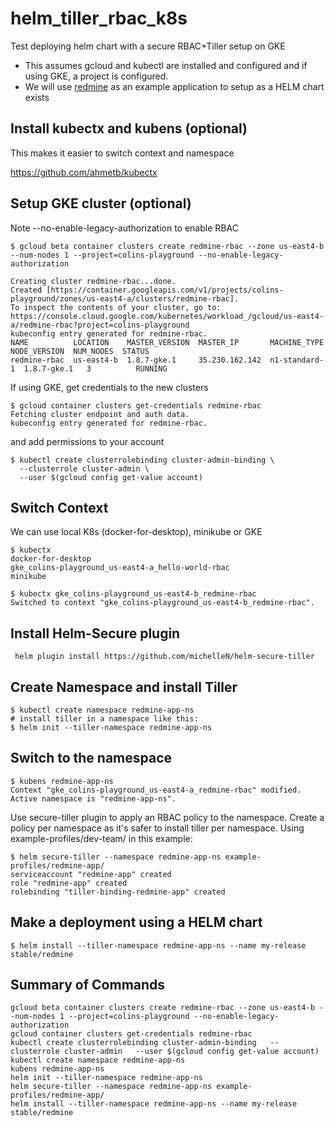 # helm_tiller_rbac_k8s
Test deploying helm chart with a secure RBAC+Tiller setup on GKE

* This assumes gcloud and kubectl are installed and configured and if using GKE, a project is configured.
* We will use [redmine](https://github.com/kubernetes/charts/tree/master/stable/redmine) as an example application to setup as a HELM chart exists

## Install kubectx and kubens (optional)
This makes it easier to switch context and namespace

https://github.com/ahmetb/kubectx

## Setup GKE cluster (optional)
Note --no-enable-legacy-authorization to enable RBAC

```console
$ gcloud beta container clusters create redmine-rbac --zone us-east4-b --num-nodes 1 --project=colins-playground --no-enable-legacy-authorization

Creating cluster redmine-rbac...done.
Created [https://container.googleapis.com/v1/projects/colins-playground/zones/us-east4-a/clusters/redmine-rbac].
To inspect the contents of your cluster, go to: https://console.cloud.google.com/kubernetes/workload_/gcloud/us-east4-a/redmine-rbac?project=colins-playground
kubeconfig entry generated for redmine-rbac.
NAME          LOCATION    MASTER_VERSION  MASTER_IP       MACHINE_TYPE   NODE_VERSION  NUM_NODES  STATUS
redmine-rbac  us-east4-b  1.8.7-gke.1     35.230.162.142  n1-standard-1  1.8.7-gke.1   3          RUNNING

```

If using GKE, get credentials to the new clusters
```console
$ gcloud container clusters get-credentials redmine-rbac
Fetching cluster endpoint and auth data.
kubeconfig entry generated for redmine-rbac.
```

and add permissions to your account
```console
$ kubectl create clusterrolebinding cluster-admin-binding \
  --clusterrole cluster-admin \
  --user $(gcloud config get-value account)
```

## Switch Context
We can use local K8s (docker-for-desktop), minikube or GKE
```console
$ kubectx
docker-for-desktop
gke_colins-playground_us-east4-a_hello-world-rbac
minikube

$ kubectx gke_colins-playground_us-east4-b_redmine-rbac
Switched to context "gke_colins-playground_us-east4-b_redmine-rbac".
```
## Install Helm-Secure plugin

```console
 helm plugin install https://github.com/michelleN/helm-secure-tiller
 ```

## Create Namespace and install Tiller  
```console
$ kubectl create namespace redmine-app-ns
# install tiller in a namespace like this:
$ helm init --tiller-namespace redmine-app-ns
```

## Switch to the namespace
```console
$ kubens redmine-app-ns
Context "gke_colins-playground_us-east4-a_redmine-rbac" modified.
Active namespace is "redmine-app-ns".
```

Use secure-tiller plugin to apply an RBAC policy to the namespace. Create a policy per namespace as it's safer to install tiller per namespace. Using example-profiles/dev-team/ in this example:

```console
$ helm secure-tiller --namespace redmine-app-ns example-profiles/redmine-app/
serviceaccount "redmine-app" created
role "redmine-app" created
rolebinding "tiller-binding-redmine-app" created
```

## Make a deployment using a HELM chart

```console
$ helm install --tiller-namespace redmine-app-ns --name my-release stable/redmine
```

## Summary of Commands
```console
gcloud beta container clusters create redmine-rbac --zone us-east4-b --num-nodes 1 --project=colins-playground --no-enable-legacy-authorization
gcloud container clusters get-credentials redmine-rbac
kubectl create clusterrolebinding cluster-admin-binding   --clusterrole cluster-admin   --user $(gcloud config get-value account)
kubectl create namespace redmine-app-ns
kubens redmine-app-ns
helm init --tiller-namespace redmine-app-ns
helm secure-tiller --namespace redmine-app-ns example-profiles/redmine-app/
helm install --tiller-namespace redmine-app-ns --name my-release stable/redmine
```
